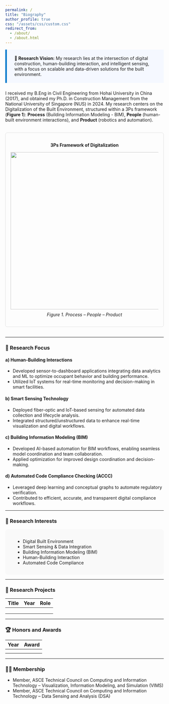 ```yaml
---
permalink: /
title: "Biography"
author_profile: true
css: "/assets/css/custom.css"
redirect_from: 
  - /about/
  - /about.html
---
```


<div style="background-color: #f5f8ff; padding: 1.2rem 1.5rem; border-left: 5px solid #007acc; margin-bottom: 1.5rem;">
  <strong>🔬 Research Vision:</strong> My research lies at the intersection of digital construction, human-building interaction, and intelligent sensing, with a focus on scalable and data-driven solutions for the built environment.
</div>

I received my B.Eng in Civil Engineering from Hohai University in China (2017), and obtained my Ph.D. in Construction Management from the National University of Singapore (NUS) in 2024. My research centers on the Digitalization of the Built Environment, structured within a 3Ps framework (**Figure 1**): **Process** (Building Information Modeling - BIM), **People** (human-built environment interactions), and **Product** (robotics and automation).

<div style="border: 1px solid #ddd; padding: 1rem; margin: 2rem 0; border-radius: 6px;">
  <p style="text-align: center; font-weight: bold;">3Ps Framework of Digitalization</p>
  <img src="https://github.com/user-attachments/assets/f52ff5d1-6aa5-4533-b5ae-f196ed6599e2" width="500" style="display: block; margin: 0 auto;" />
  <p style="text-align: center; font-style: italic; margin-top: 0.5rem;">Figure 1. Process – People – Product</p>
</div>

---

### 🧪 Research Focus

#### a) Human-Building Interactions
- Developed sensor-to-dashboard applications integrating data analytics and ML to optimize occupant behavior and building performance.  
- Utilized IoT systems for real-time monitoring and decision-making in smart facilities.

#### b) Smart Sensing Technology
- Deployed fiber-optic and IoT-based sensing for automated data collection and lifecycle analysis.  
- Integrated structured/unstructured data to enhance real-time visualization and digital workflows.

#### c) Building Information Modeling (BIM)
- Developed AI-based automation for BIM workflows, enabling seamless model coordination and team collaboration.  
- Applied optimization for improved design coordination and decision-making.

#### d) Automated Code Compliance Checking (ACCC)
- Leveraged deep learning and conceptual graphs to automate regulatory verification.  
- Contributed to efficient, accurate, and transparent digital compliance workflows.

---

### 🎯 Research Interests

<section style="background: #f9f9f9; padding: 1rem 2rem; border-radius: 8px;">
<ul>
  <li>Digital Built Environment</li>
  <li>Smart Sensing & Data Integration</li>
  <li>Building Information Modeling (BIM)</li>
  <li>Human-Building Interaction</li>
  <li>Automated Code Compliance</li>
</ul>
</section>

---

### 🧩 Research Projects

| Title                            | Year        | Role     |
|----------------------------------|-------------|----------|
|            |     |         |
|            |     |         |
|            |     |         |

---

### 🏆 Honors and Awards

| Year | Award                                  |
|------|----------------------------------------|
|   |       |
|   |           |

---

### 🧑‍💼 Membership

- Member, ASCE Technical Council on Computing and Information Technology – Visualization, Information Modeling, and Simulation (VIMS)  
- Member, ASCE Technical Council on Computing and Information Technology – Data Sensing and Analysis (DSA)

